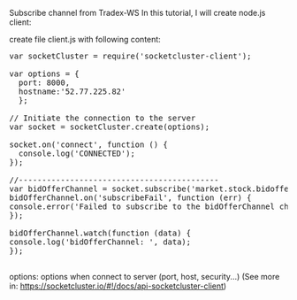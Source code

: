 Subscribe channel from Tradex-WS
In this tutorial, I will create node.js client:

create file client.js with following content:

<pre>
var socketCluster = require('socketcluster-client');

var options = {
  port: 8000,
  hostname:'52.77.225.82'
  };

// Initiate the connection to the server
var socket = socketCluster.create(options);

socket.on('connect', function () {
  console.log('CONNECTED');
});

//-------------------------------------------
var bidOfferChannel = socket.subscribe('market.stock.bidoffer');
bidOfferChannel.on('subscribeFail', function (err) {
console.error('Failed to subscribe to the bidOfferChannel channel due to error: ' + err);
});

bidOfferChannel.watch(function (data) {
console.log('bidOfferChannel: ', data);
});
  
</pre>

options: options when connect to server (port, host, security...)
(See more in: https://socketcluster.io/#!/docs/api-socketcluster-client)